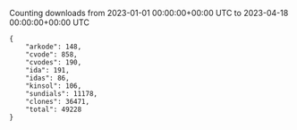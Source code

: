 
Counting downloads from 2023-01-01 00:00:00+00:00 UTC to 2023-04-18 00:00:00+00:00 UTC

```
{
    "arkode": 148,
    "cvode": 858,
    "cvodes": 190,
    "ida": 191,
    "idas": 86,
    "kinsol": 106,
    "sundials": 11178,
    "clones": 36471,
    "total": 49228
}
```
